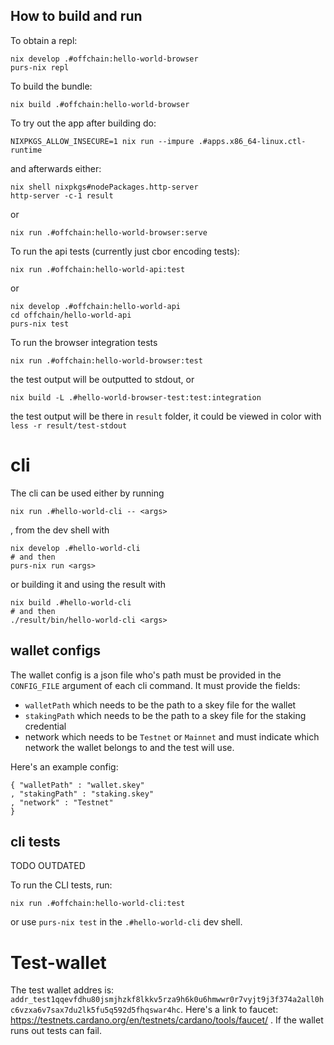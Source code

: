 ## How to build and run

To obtain a repl:
```
nix develop .#offchain:hello-world-browser
purs-nix repl
```

To build the bundle:
```
nix build .#offchain:hello-world-browser
```

To try out the app after building do:
```
NIXPKGS_ALLOW_INSECURE=1 nix run --impure .#apps.x86_64-linux.ctl-runtime
```
and afterwards either:
```
nix shell nixpkgs#nodePackages.http-server
http-server -c-1 result
```
or
```
nix run .#offchain:hello-world-browser:serve
```

To run the api tests (currently just cbor encoding tests):
```
nix run .#offchain:hello-world-api:test
```
or
```
nix develop .#offchain:hello-world-api
cd offchain/hello-world-api
purs-nix test
```

To run the browser integration tests
```
nix run .#offchain:hello-world-browser:test
```
the test output will be outputted to stdout, or
```
nix build -L .#hello-world-browser-test:test:integration
```

the test output will be there in `result` folder, it could be viewed in color with `less -r result/test-stdout`

# cli

The cli can be used either by running
```
nix run .#hello-world-cli -- <args>
```
, from the dev shell with
```
nix develop .#hello-world-cli
# and then
purs-nix run <args>
```
or building it and using the result with
```
nix build .#hello-world-cli
# and then
./result/bin/hello-world-cli <args>
```

## wallet configs

The wallet config is a json file who's path must be provided in the `CONFIG_FILE` argument of each cli command.
It must provide the fields:
- `walletPath` which needs to be the path to a skey file for the wallet
- `stakingPath` which needs to be the path to a skey file for the staking credential
- network which needs to be `Testnet` or `Mainnet` and must indicate which network the wallet belongs to and the test will use.

Here's an example config:
```
{ "walletPath" : "wallet.skey"
, "stakingPath" : "staking.skey"
, "network" : "Testnet"
}
```

## cli tests

TODO OUTDATED

To run the CLI tests, run:
```
nix run .#offchain:hello-world-cli:test
```
or use `purs-nix test` in the `.#hello-world-cli` dev shell.

# Test-wallet

The test wallet addres is:
`addr_test1qqevfdhu80jsmjhzkf8lkkv5rza9h6k0u6hmwwr0r7vyjt9j3f374a2all0hc6vzxa6v7sax7du2lk5fu5q592d5fhqswar4hc`.
Here's a link to faucet: https://testnets.cardano.org/en/testnets/cardano/tools/faucet/ .
If the wallet runs out tests can fail.

